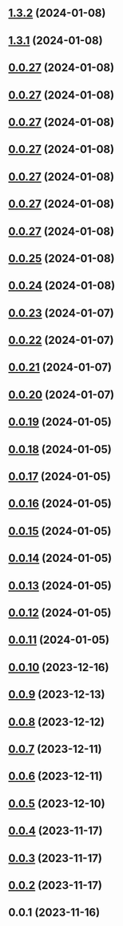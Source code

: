 

## [1.3.2](https://github.com/safekids-ai/ml-models/compare/1.3.1...1.3.2) (2024-01-08)

## [1.3.1](https://github.com/safekids-ai/ml-models/compare/0.0.27...1.3.1) (2024-01-08)

## [0.0.27](https://github.com/safekids-ai/ml-models/compare/0.0.25...0.0.27) (2024-01-08)

## [0.0.27](https://github.com/safekids-ai/ml-models/compare/0.0.25...0.0.27) (2024-01-08)

## [0.0.27](https://github.com/safekids-ai/ml-models/compare/0.0.25...0.0.27) (2024-01-08)

## [0.0.27](https://github.com/safekids-ai/ml-models/compare/0.0.25...0.0.27) (2024-01-08)

## [0.0.27](https://github.com/safekids-ai/ml-models/compare/0.0.25...0.0.27) (2024-01-08)

## [0.0.27](https://github.com/safekids-ai/ml-models/compare/0.0.25...0.0.27) (2024-01-08)

## [0.0.27](https://github.com/safekids-ai/ml-models/compare/0.0.25...0.0.27) (2024-01-08)

## [0.0.25](https://github.com/safekids-ai/ml-models/compare/0.0.24...0.0.25) (2024-01-08)

## [0.0.24](https://github.com/safekids-ai/ml-models/compare/0.0.23...0.0.24) (2024-01-08)

## [0.0.23](https://github.com/safekids-ai/ml-models/compare/0.0.22...0.0.23) (2024-01-07)

## [0.0.22](https://github.com/safekids-ai/ml-models/compare/0.0.21...0.0.22) (2024-01-07)

## [0.0.21](https://github.com/safekids-ai/ml-models/compare/0.0.20...0.0.21) (2024-01-07)

## [0.0.20](https://github.com/safekids-ai/ml-models/compare/0.0.19...0.0.20) (2024-01-07)

## [0.0.19](https://github.com/safekids-ai/ml-models/compare/0.0.18...0.0.19) (2024-01-05)

## [0.0.18](https://github.com/safekids-ai/ml-models/compare/0.0.17...0.0.18) (2024-01-05)

## [0.0.17](https://github.com/safekids-ai/ml-models/compare/0.0.16...0.0.17) (2024-01-05)

## [0.0.16](https://github.com/safekids-ai/ml-models/compare/0.0.15...0.0.16) (2024-01-05)

## [0.0.15](https://github.com/safekids-ai/ml-models/compare/0.0.14...0.0.15) (2024-01-05)

## [0.0.14](https://github.com/safekids-ai/ml-models/compare/0.0.13...0.0.14) (2024-01-05)

## [0.0.13](https://github.com/safekids-ai/ml-models/compare/0.0.12...0.0.13) (2024-01-05)

## [0.0.12](https://github.com/safekids-ai/ml-models/compare/0.0.11...0.0.12) (2024-01-05)

## [0.0.11](https://github.com/safekids-ai/ml-models/compare/0.0.10...0.0.11) (2024-01-05)

## [0.0.10](https://github.com/safekids-ai/ml-models/compare/0.0.9...0.0.10) (2023-12-16)

## [0.0.9](https://github.com/safekids-ai/ml-models/compare/0.0.8...0.0.9) (2023-12-13)

## [0.0.8](https://github.com/safekids-ai/ml-models/compare/0.0.7...0.0.8) (2023-12-12)

## [0.0.7](https://github.com/safekids-ai/ml-models/compare/0.0.6...0.0.7) (2023-12-11)

## [0.0.6](https://github.com/safekids-ai/ml-models/compare/0.0.5...0.0.6) (2023-12-11)

## [0.0.5](https://github.com/safekids-ai/ml-models/compare/0.0.4...0.0.5) (2023-12-10)

## [0.0.4](https://github.com/safekids-ai/ml-models/compare/0.0.3...0.0.4) (2023-11-17)

## [0.0.3](https://github.com/safekids-ai/ml-models/compare/0.0.2...0.0.3) (2023-11-17)

## [0.0.2](https://github.com/safekids-ai/ml-models/compare/0.0.1...0.0.2) (2023-11-17)

## 0.0.1 (2023-11-16)
